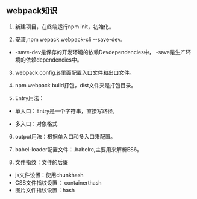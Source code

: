 ## webpack知识 ##
1. 新建项目，在终端运行npm init，初始化。

2. 安装,npm wepack webpack-cli --save-dev.
  - -save-dev是保存的开发环境的依赖Devdependencies中，
    -save是生产环境的依赖dependencies中。

3. webpack.config.js里面配置入口文件和出口文件。

4. npm webpack build打包，dist文件夹是打包目录。

5. Entry用法：
  - 单入口：Entry是一个字符串，直接写路径，

  - 多入口：对象格式

6. output用法：根据单入口和多入口来配置。

7. babel-loader配置文件：.babelrc,主要用来解析ES6。

8. 文件指纹：文件的后缀
  - js文件设置：使用chunkhash
  - CSS文件指纹设置： containerthash
  - 图片文件指纹设置：hash
